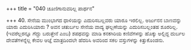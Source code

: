 +++
title = "040 ಚೂಣಿಗಾನುವರಿಲ್ಲ ಪಾರ್ಥನ"

+++
40. ಸೇನೆಯ ಮುಂಭಾಗದ ಧಾಳಿಯನ್ನು ಎದುರಿಸಬಲ್ಲವರು ಯಾರೂ ಇರಲಿಲ್ಲ. ಅರ್ಜುನನ ಬಾಣವನ್ನು ಯಾರು ಎದುರಿಸಿಯಾರು ? ಅವನ ಚತುರ್ಬಲ ಸೇನೆಯ ವಾದ್ಯ ಘಲ್ಲಣೆಯನ್ನು ಎದುರಿಸಬಲ್ಲಂತಹ ಶೂರರಿಲ್ಲ. (ಇವರೆಲ್ಲರನ್ನೂ ಗೆದ್ದು ಬರುತ್ತೇನೆ ಎಂಬ) ಶಪಥವನ್ನು ಮಾಡಿ   ಕನಕಗಿರಿಯ ಕಣಿವೆಗಳನ್ನು ಹೊಕ್ಕು ಅಲ್ಲಿದ್ದ ದುರ್ಬಲ ದೇವತೆಗಳನ್ನೆಲ್ಲ ಕೇವಲ ಆಜ್ಞೆ ಮಾತ್ರದಿಂದಲೇ ಹೆದರಿಸಿ ಅವರಿಂದ ಸಕಲ ವಸ್ತುಗಳನ್ನು ಕಿತ್ತುಕೊಂಡನು.
